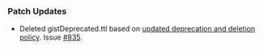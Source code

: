 ### Patch Updates

- Deleted gistDeprecated.ttl based on [updated deprecation and deletion policy](DeprecationAndDeletionPolicy.md). Issue [#835](https://github.com/semanticarts/gist/issues/835).
